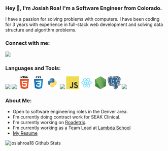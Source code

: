 ### Hey 👋, I'm Josiah Roa! I'm a Software Engineer from Colorado.
I have a passion for solving problems with computers. I have been coding for 3 years with experience in full-stack web development and solving data structure and algorithm problems.

### Connect with me:
<a href='https://www.linkedin.com/in/josiah-roa/'>
    <img width="30" src="https://cdn.jsdelivr.net/npm/simple-icons@v3/icons/linkedin.svg" />
</a>


### Languages and Tools:
<code><img width="40" src="https://cdn.jsdelivr.net/npm/simple-icons@v3/icons/github.svg" /></code>
<code><img width="40" src="https://cdn.jsdelivr.net/npm/simple-icons@v3/icons/git.svg" /></code>
<code><img width='40px' src='https://raw.githubusercontent.com/github/explore/80688e429a7d4ef2fca1e82350fe8e3517d3494d/topics/html/html.png'/></code>
<code><img width='40px' src='https://raw.githubusercontent.com/github/explore/80688e429a7d4ef2fca1e82350fe8e3517d3494d/topics/css/css.png'/></code>
<code><img width='40px' src='https://raw.githubusercontent.com/github/explore/80688e429a7d4ef2fca1e82350fe8e3517d3494d/topics/python/python.png'/></code>
<code><img width="40" src="https://cdn.jsdelivr.net/npm/simple-icons@v3/icons/cplusplus.svg" /></code>
<code><img width='40px' src='https://raw.githubusercontent.com/github/explore/80688e429a7d4ef2fca1e82350fe8e3517d3494d/topics/javascript/javascript.png'/></code>
<code><img width='40px' src='https://raw.githubusercontent.com/github/explore/80688e429a7d4ef2fca1e82350fe8e3517d3494d/topics/react/react.png'/></code>
<code><img width='40px' src='https://raw.githubusercontent.com/github/explore/80688e429a7d4ef2fca1e82350fe8e3517d3494d/topics/nodejs/nodejs.png'/></code>
<code><img width='40px' src='https://raw.githubusercontent.com/github/explore/80688e429a7d4ef2fca1e82350fe8e3517d3494d/topics/postgresql/postgresql.png'/></code>
<code><img width="40" src="https://cdn.jsdelivr.net/npm/simple-icons@v3/icons/apollographql.svg" /></code>

### About Me:
- Open to software engineering roles in the Denver area.
- I'm currently doing contract work for SEAK Clinical.
- I'm currently working on [Roadetrix](https://github.com/Roadetrix-Records).
- I'm currently working as a Team Lead at [Lambda School](https://lambdaschool.com/)
- [My Resume](https://docs.google.com/document/d/1njHmKczfWgIKkfRxtV5VTxh-sdC0X9Ch7Z5dZW6-JfM/edit)




<img alt='josiahroa18 Github Stats' src='https://github-readme-stats-k4dpfooit.vercel.app/api?username=josiahroa18&show_icons=true&hide_border=true'/>
